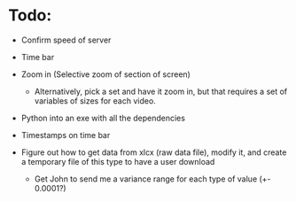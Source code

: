 # Todo:

* Confirm speed of server

* Time bar

* Zoom in (Selective zoom of section of screen)
  
  * Alternatively, pick a set and have it zoom in, but that requires a set of variables of sizes for each video.

* Python into an exe with all the dependencies

* Timestamps on time bar

* Figure out how to get data from xlcx (raw data file), modify it, and create a temporary file of this type to have a user download
  
  * Get John to send me a variance range for each type of value (+- 0.0001?)
